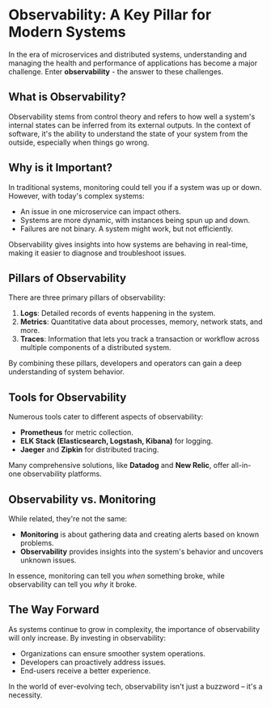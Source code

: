 <!---
title: "Observability: A Key Pillar for Modern Systems"
date: "2023-08-20"
version: "1.0.0"
author: "Tiago Rodrigues"
tags: "devops, management"
--->
# Observability: A Key Pillar for Modern Systems

In the era of microservices and distributed systems, understanding and managing the health and performance of applications has become a major challenge. Enter **observability** - the answer to these challenges.

## What is Observability?

Observability stems from control theory and refers to how well a system's internal states can be inferred from its external outputs. In the context of software, it's the ability to understand the state of your system from the outside, especially when things go wrong.

## Why is it Important?

In traditional systems, monitoring could tell you if a system was up or down. However, with today's complex systems:

- An issue in one microservice can impact others.
- Systems are more dynamic, with instances being spun up and down.
- Failures are not binary. A system might work, but not efficiently.

Observability gives insights into how systems are behaving in real-time, making it easier to diagnose and troubleshoot issues.

## Pillars of Observability

There are three primary pillars of observability:

1. **Logs**: Detailed records of events happening in the system.
2. **Metrics**: Quantitative data about processes, memory, network stats, and more.
3. **Traces**: Information that lets you track a transaction or workflow across multiple components of a distributed system.

By combining these pillars, developers and operators can gain a deep understanding of system behavior.

## Tools for Observability

Numerous tools cater to different aspects of observability:

- **Prometheus** for metric collection.
- **ELK Stack (Elasticsearch, Logstash, Kibana)** for logging.
- **Jaeger** and **Zipkin** for distributed tracing.

Many comprehensive solutions, like **Datadog** and **New Relic**, offer all-in-one observability platforms.

## Observability vs. Monitoring

While related, they're not the same:

- **Monitoring** is about gathering data and creating alerts based on known problems.
- **Observability** provides insights into the system's behavior and uncovers unknown issues.

In essence, monitoring can tell you *when* something broke, while observability can tell you *why* it broke.

## The Way Forward

As systems continue to grow in complexity, the importance of observability will only increase. By investing in observability:

- Organizations can ensure smoother system operations.
- Developers can proactively address issues.
- End-users receive a better experience.

In the world of ever-evolving tech, observability isn't just a buzzword – it's a necessity.

